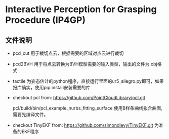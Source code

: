 # Interactive Perception for Grasping Procedure (IP4GP)

## 文件说明
- pcd_cut 用于裁切点云，根据需要的区域对点云进行裁切
- pcd2BVH 用于将点云转换为BVH模型需要的输入类型，输出的文件为.obj格式
- tactile 为姿态估计的python程序，直接运行里面的ur5_allegro.py即可，如果报库确实，使用pip install安装需要的库
- checkout pcl from:  https://github.com/PointCloudLibrary/pcl.git

  pcl/build/bin/pcl_example_nurbs_fitting_surface 使用B样条曲线拟合曲面,需要先编译文件。
- checkout TinyEKF from:  https://github.com/simondlevy/TinyEKF.git
  为准备的EKF程序

